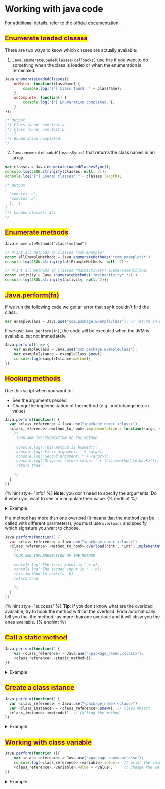 # Working with java code

For additional details, refer to the [official documentation](https://frida.re/docs/javascript-api/).

## <mark style="color:purple;">Enumerate loaded classes</mark>

There are two ways to know which classes are actually available:

1. &#x20;`Java.enumerateLoadedClasses(callbacks)` use this if you want to do something when the class is loaded or when the enumeration is terminated.

```javascript
Java.enumerateLoadedClasses({
    onMatch: function(className) {
        console.log("[*] Class found: " + className);
    },
    onComplete: function() {
        console.log("[*] Enumeration completed.");
    }
});

/* Output
[*] Class found: com.test.a
[*] Class found: com.test.b
[...]
[*] Enumeration completed.
*/
```

2. `Java.enumerateLoadedClassesSync()` that returns the class names in an array.

```javascript
var classes = Java.enumerateLoadedClassesSync();
console.log(JSON.stringify(classes, null, 2));
console.log("[*] Loaded classes: " + classes.length);

/* Output
[
  "com.test.a",
  "com.test.b",
  [...]
]
[*] Loaded classes: 342
*/
```

## <mark style="color:purple;">Enumerate methods</mark>

`Java.enumerateMethods("class!method")`

```javascript
// Print all methods of classes *com.example*
const allExampleMethods = Java.enumerateMethods('*com.example*!*')
console.log(JSON.stringify(allExampleMethods, null, 2));

// Print all methods of classes *mainactivity* (Case-insensitive) 
const activity = Java.enumerateMethods('*mainactivity*!*/i')
console.log(JSON.stringify(activity, null, 2));
```

## <mark style="color:purple;">Java.perform(fn)</mark>

If we run the following code we get an error that say it couldn't find the class.&#x20;

```javascript
var exampleClass = Java.use("com.package.ExampleClass"); // return an error
```

If we use `Java.perform(fn)`, the code will be executed when the JVM is available, but not immediately.

```javascript
Java.perform(() => {
    var exampleClass = Java.use("com.package.ExampleClass");
    var exampleIstance = exampleClass.$new();
    console.log(exampleIstance.method);
})
```

## <mark style="color:purple;">Hooking methods</mark>

Use this script when you want to:

* See the arguments passed
* Change the implementation of the method (e.g. print/change return value)

```javascript
Java.perform(function() {
  var <class_reference> = Java.use("<package_name>.<class>");
  <class_reference>.<method_to_hook>.implementation = function(<arg>, <arg2>) {
    /*
     YOUR OWN IMPLEMENTATION OF THE METHOD
     
     console.log("This method is hooked");
     console.log("First argument: " + <arg>);
     console.log("Second argument: " + <arg2>);
     console.log("Original return value: " + this.<method_to_hook>());
     return true;
     
    */
  }
})
```

{% hint style="info" %}
**Note**: you don't need to specify the arguments. Do it when you want to see or manipulate their value.
{% endhint %}

<details>

<summary>Example</summary>

```javascript
Java.perform(function() {
  var a= Java.use("com.ad2001.frida0x1.MainActivity");
  a.get_random.implementation = function(){
    console.log("This method is hooked");
    var ret_val = this.get_random();
    console.log("The return value is " + ret_val);
  }
})
```

</details>

If a method has more than one overload (it means that the method can be called with different parameters), you must use `overloads` and specify which signature you want to choose.

```java
Java.perform(function() {
  var <class_reference> = Java.use("<package_name>.<class>");
  <class_reference>.<method_to_hook>.overload('int', 'int').implementation = function(a, b) { 
    /*
    YOUR OWN IMPLEMENTATION OF THE METHOD
    
    console.log("The first input is " + a);
    console.log("The second input is " + b);
    this.<method_to_hook>(a, b)
    return true;
    
    */
  }
})
```

{% hint style="success" %}
**Tip**: if you don't know what are the overload available, try to hook the method without the overload. Frida automatically tell you that the method has more than one overload and it will show you the ones available.
{% endhint %}

## <mark style="color:purple;">Call a static method</mark>

```javascript
Java.perform(function() {
    var <class_reference> = Java.use("<package_name>.<class>");
    <class_reference>.<static_method>();
})
```

<details>

<summary>Example</summary>

```javascript
Java.perform(function() {
    var a = Java.use("com.ad2001.frida0x2.MainActivity");
    a.get_flag(4919);  // method name
})
```

</details>

## <mark style="color:purple;">Create a class istance</mark>

```javascript
Java.perform(function() {
  var <class_reference> = Java.use("<package_name>.<class>");
  var <class_instance> = <class_reference>.$new(); // Class Object
  <class_instance>.<method>(); // Calling the method
})
```

<details>

<summary>Example</summary>

```javascript
Java.perform(function() {
  var check = Java.use("com.ad2001.frida0x4.Check");
  var check_obj = check.$new(); // Class Object
  var res = check_obj.get_flag(1337); // Calling the method
  console.log("FLAG " + res);
})
```

</details>

## <mark style="color:purple;">Working with class variable</mark>

```javascript
Java.perform(function (){
    var <class_reference> = Java.use("<package_name>.<class>");
    console.log(<class_reference>.<variable>.value);  // print the value
    <class_reference>.<variable>.value = <value>;     // change the value 
})
```

<details>

<summary>Example</summary>

Java app code

```java
public class Checker {
    static int code = 0;

    public static void increase() {
        code += 2;
    }
}
```

Script

```javascript
Java.perform(function (){
    var a = Java.use("com.ad2001.frida0x3.Checker");  // class reference
    a.code.value = 512;
})
```

</details>
